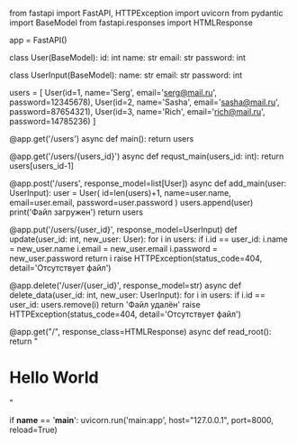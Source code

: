 from fastapi import FastAPI, HTTPException
import uvicorn
from pydantic import BaseModel
from fastapi.responses import HTMLResponse

app = FastAPI()


class User(BaseModel):
    id: int
    name: str
    email: str
    password: int

class UserInput(BaseModel):
    name: str
    email: str
    password: int


users = [
    User(id=1, name='Serg', email='serg@mail.ru', password=12345678),
    User(id=2, name='Sasha', email='sasha@mail.ru', password=87654321),
    User(id=3, name='Rich', email='rich@mail.ru', password=14785236)
]

@app.get('/users')
async def main():
    return users

@app.get('/users/{users_id}')
async def requst_main(users_id: int):
    return users[users_id-1]

@app.post('/users', response_model=list[User])
async def add_main(user: UserInput):
    user = User(
        id=len(users)+1,
        name=user.name,
        email=user.email,
        password=user.password
    )
    users.append(user)
    print('Файл загружен')
    return users

@app.put('/users/{user_id}', response_model=UserInput)
def update(user_id: int, new_user: User):
    for i in users:
        if i.id == user_id:
            i.name = new_user.name
            i.email = new_user.email
            i.password = new_user.password
            return i
    raise HTTPException(status_code=404, detail='Отсутствует файл')

@app.delete('/user/{user_id}', response_model=str)
async def delete_data(user_id: int, new_user: UserInput):
    for i in users:
        if i.id == user_id:
            users.remove(i)
            return 'Файл удалён'
    raise HTTPException(status_code=404, detail='Отсутствует файл')

@app.get("/", response_class=HTMLResponse)
async def read_root():
    return "<h1>Hello World</h1>"


if __name__ == '__main__':
    uvicorn.run('main:app', host="127.0.0.1", port=8000, reload=True)

